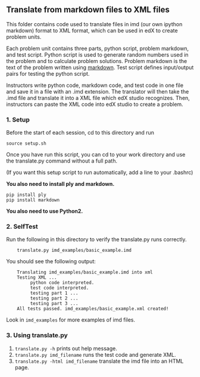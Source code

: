 ## Translate from markdown files to XML files

This folder contains code used to translate files in imd (our own ipython markdown) format to XML format, which can be used in edX to create problem units.

Each problem unit contains three parts, python script, problem markdown, and test script. Python script is used to generate random numbers used in the problem and to calculate problem solutions. Problem markdown is the text of the problem written using [markdown](https://daringfireball.net/projects/markdown/syntax). Test script defines input/output pairs for testing the python script.

Instructors write python code, markdown code, and test code in one file and save it in a file with an .imd extension. The translator will then take the .imd file and translate it into a XML file which edX studio recognizes. Then, instructors can paste the XML code into edX studio to create a problem.

### 1. Setup
Before the start of each session, cd to this directory and run

	source setup.sh

Once you have run this script, you can cd to your work directory and use the translate.py command without a full path.

(If you want this setup script to run automatically, add a line to your .bashrc)

**You also need to install ply and markdown.**

	pip install ply
	pip install markdown
	
**You also need to use Python2.**

### 2. SelfTest
Run the following in this directory to verify the translate.py runs correctly.

		translate.py imd_examples/basic_example.imd

You should see the following output:

		Translating imd_examples/basic_example.imd into xml
		Testing XML ...
			 python code interpreted.
			 test code interpreted.
			 testing part 1 ...
			 testing part 2 ...
			 testing part 3 ...
		All tests passed. imd_examples/basic_example.xml created!

Look in ```imd_examples``` for more examples of imd files.

### 3. Using translate.py
1. ```translate.py -h``` prints out help message.
2. ```translate.py imd_filename``` runs the test code and generate XML.
3. ```translate.py -html imd_filename``` translate the imd file into an HTML page.
